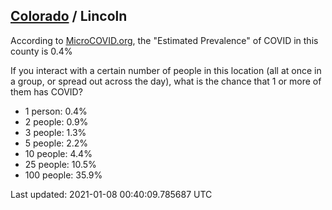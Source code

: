 
## [Colorado](/united-states/colorado) / Lincoln

According to [MicroCOVID.org](http://microcovid.org),
the "Estimated Prevalence" of COVID in this county is 0.4%

If you interact with a certain number of people in this location
(all at once in a group, or spread out across the day), what is the chance that
1 or more of them has COVID?

- 1 person: 0.4%
- 2 people: 0.9%
- 3 people: 1.3%
- 5 people: 2.2%
- 10 people: 4.4%
- 25 people: 10.5%
- 100 people: 35.9%

Last updated: 2021-01-08 00:40:09.785687 UTC

